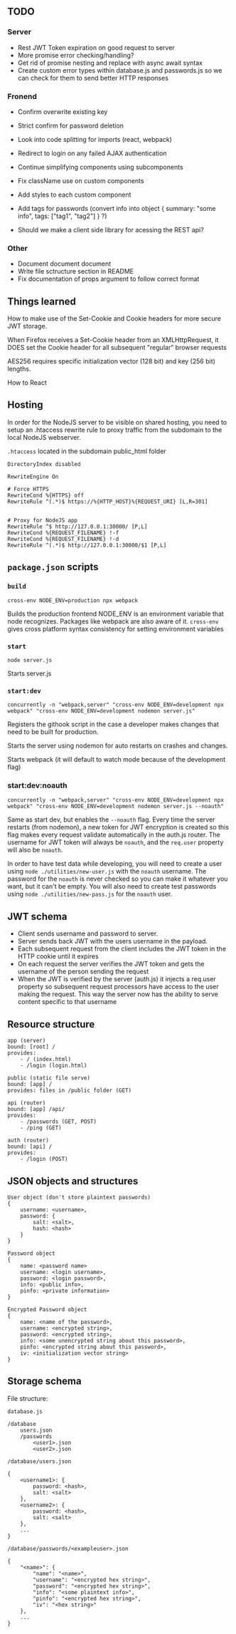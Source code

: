 ## TODO

### Server

- Rest JWT Token expiration on good request to server
- More promise error checking/handling?
- Get rid of promise nesting and replace with async await syntax
- Create custom error types within database.js and passwords.js so we can check for them to send better HTTP responses

### Fronend

- Confirm overwrite existing key
- Strict confirm for password deletion
- Look into code splitting for imports (react, webpack)
- Redirect to login on any failed AJAX authentication

- Continue simplifying components using subcomponents
- Fix className use on custom components
- Add styles to each custom component
- Add tags for passwords (convert info into object { summary: "some info", tags: ["tag1", "tag2"] } ?)

- Should we make a client side library for acessing the REST api?

### Other

- Document document document
- Write file sctructure section in README
- Fix documentation of props argument to follow correct format

## Things learned
How to make use of the Set-Cookie and Cookie headers for more secure JWT storage.

When Firefox receives a Set-Cookie header from an XMLHttpRequest, it DOES set the Cookie header for all subsequent "regular" browser requests

AES256 requires specific initialization vector (128 bit) and key (256 bit) lengths.

How to React

## Hosting

In order for the NodeJS server to be visible on shared hosting, you need to setup an .htaccess rewrite rule to proxy traffic from the subdomain to the local NodeJS webserver.

`.htaccess` located in the subdomain public_html folder
```
DirectoryIndex disabled

RewriteEngine On

# Force HTTPS
RewriteCond %{HTTPS} off
RewriteRule ^(.*)$ https://%{HTTP_HOST}%{REQUEST_URI} [L,R=301]


# Proxy for NodeJS app
RewriteRule ^$ http://127.0.0.1:30000/ [P,L]
RewriteCond %{REQUEST_FILENAME} !-f
RewriteCond %{REQUEST_FILENAME} !-d
RewriteRule ^(.*)$ http://127.0.0.1:30000/$1 [P,L]

```

## `package.json` scripts

### `build`

`cross-env NODE_ENV=production npx webpack`

Builds the production frontend
NODE_ENV is an environment variable that node recognizes. Packages like webpack are also aware of it.
`cross-env` gives cross platform syntax consistency for setting environment variables

### `start`

`node server.js`

Starts server.js

### `start:dev`

`concurrently -n "webpack,server" "cross-env NODE_ENV=development npx webpack" "cross-env NODE_ENV=development nodemon server.js"`

Registers the githook script in the case a developer makes changes that need to be built for production.

Starts the server using nodemon for auto restarts on crashes and changes.

Starts webpack (it will default to watch mode because of the development flag)

### start:dev:noauth

`concurrently -n "webpack,server" "cross-env NODE_ENV=development npx webpack" "cross-env NODE_ENV=development nodemon server.js --noauth"`

Same as start dev, but enables the `--noauth` flag. Every time the server restarts (from nodemon), a new token for JWT encryption is created so this flag makes every request validate automatically in the auth.js router. The username for JWT token will always be `noauth`, and the `req.user` property will also be `noauth`.

In order to have test data while developing, you will need to create a user using `node ./utilities/new-user.js` with the `noauth` username. The password for the `noauth` is never checked so you can make it whatever you want, but it can't be empty. You will also need to create test passwords using `node ./utilities/new-pass.js` for the `noauth` user.

## JWT schema

- Client sends username and password to server.
- Server sends back JWT with the users username in the payload.
- Each subsequent request from the client includes the JWT token in the HTTP cookie until it expires
- On each request the server verifies the JWT token and gets the username of the person sending the request
- When the JWT is verified by the server (auth.js) it injects a req.user property so subsequent request processors have access to the user making the request. This way the server now has the ability to serve content specific to that username

## Resource structure
```
app (server)
bound: [root] /
provides:
    - / (index.html)
    - /login (login.html)

public (static file serve)
bound: [app] /
provides: files in /public folder (GET)

api (router)
bound: [app] /api/
provides:
    - /passwords (GET, POST)
    - /ping (GET)

auth (router)
bound: [api] /
provides:
    - /login (POST)
```

## JSON objects and structures
```
User object (don't store plaintext passwords)
{
    username: <username>,
    password: {
        salt: <salt>,
        hash: <hash>
    }
}

Password object
{
    name: <password name>
    username: <login username>,
    password: <login password>,
    info: <public info>,
    pinfo: <private information>
}

Encrypted Password object
{
    name: <name of the password>,
    username: <encrypted string>,
    password: <encrypted string>,
    info: <some unencrypted string about this password>,
    pinfo: <encrypted string about this password>,
    iv: <initialization vector string>
}

```

## Storage schema

File structure:
```
database.js

/database
    users.json
    /passwords
        <user1>.json
        <user2>.json
```

`/database/users.json`
```
{
    <username1>: {
        password: <hash>,
        salt: <salt>
    },
    <username2>: {
        password: <hash>,
        salt: <salt>
    },
    ...
}
```

`/database/passwords/<exampleuser>.json`
```
{
    "<name>": {
        "name": "<name>",
        "username": "<encrypted hex string>",
        "password": "<encrypted hex string>",
        "info": "<some plaintext info>",
        "pinfo": "<encrypted hex string>",
        "iv": "<hex string>"
    },
    ...
}
```